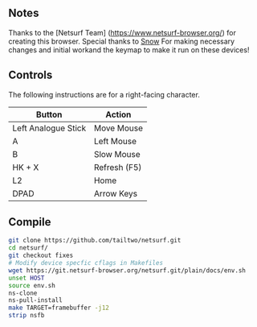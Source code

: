## Notes
Thanks to the [Netsurf Team] (https://www.netsurf-browser.org/) for creating this browser.
Special thanks to [Snow](https://github.com/tailtwo) 
For making necessary changes and initial workand the keymap to make it run on these devices!


## Controls

The following instructions are for a right-facing character. 

| Button | Action |
|--|--| 
|Left Analogue Stick | Move Mouse|
|A| Left Mouse |
|B| Slow Mouse |
| HK + X| Refresh (F5)
| L2 | Home| 
| DPAD | Arrow Keys | 

## Compile ## 

```bash
git clone https://github.com/tailtwo/netsurf.git
cd netsurf/
git checkout fixes
# Modify device specfic cflags in Makefiles
wget https://git.netsurf-browser.org/netsurf.git/plain/docs/env.sh
unset HOST
source env.sh
ns-clone
ns-pull-install
make TARGET=framebuffer -j12
strip nsfb
```